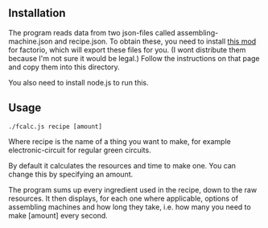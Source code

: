 ## Installation
The program reads data from two json-files called assembling-machine.json and recipe.json.
To obtain these, you need to install [this mod](https://mods.factorio.com/mod/recipelister/) for factorio, which will export these files for you.
(I wont distribute them because I'm not sure it would be legal.)
Follow the instructions on that page and copy them into this directory.

You also need to install node.js to run this.

## Usage
    ./fcalc.js recipe [amount]

Where recipe is the name of a thing you want to make, for example electronic-circuit for 
regular green circuits.

By default it calculates the resources and time to make one. 
You can change this by specifying an amount.

The program sums up every ingredient used in the recipe, down to the raw resources.
It then displays, for each one where applicable, options of assembling machines and how long they take, i.e.
how many you need to make [amount] every second.
